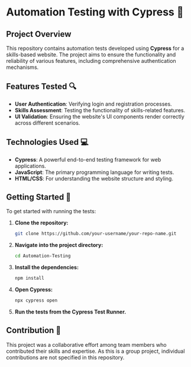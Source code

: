 # Automation Testing with Cypress 🚀

## Project Overview

This repository contains automation tests developed using **Cypress** for a skills-based website. The project aims to ensure the functionality and reliability of various features, including comprehensive authentication mechanisms.

## Features Tested 🔍

- **User Authentication**: Verifying login and registration processes.
- **Skills Assessment**: Testing the functionality of skills-related features.
- **UI Validation**: Ensuring the website's UI components render correctly across different scenarios.

## Technologies Used 💻

- **Cypress**: A powerful end-to-end testing framework for web applications.
- **JavaScript**: The primary programming language for writing tests.
- **HTML/CSS**: For understanding the website structure and styling.

## Getting Started 🏁

To get started with running the tests:

1. **Clone the repository:**
   ```bash
   git clone https://github.com/your-username/your-repo-name.git

2. **Navigate into the project directory:**
   ```bash
   cd Automation-Testing

3. **Install the dependencies:**
   ```bash
   npm install

4. **Open Cypress:**
   ```bash
   npx cypress open
   
5. **Run the tests from the Cypress Test Runner.**


## Contribution 🤝

This project was a collaborative effort among team members who contributed their skills and expertise. As this is a group project, individual contributions are not specified in this repository.
